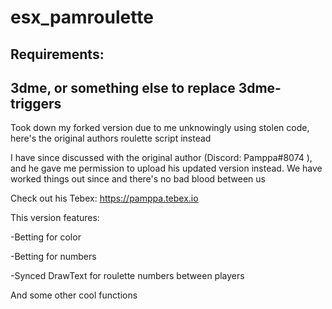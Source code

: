 # esx_pamroulette

Requirements:
---
3dme, or something else to replace 3dme-triggers
---



Took down my forked version due to me unknowingly using stolen code, here's the original authors roulette script instead

I have since discussed with the original author (Discord: Pamppa#8074 ), and he gave me permission to upload his updated version instead. We have worked things out since and there's no bad blood between us

Check out his Tebex: https://pamppa.tebex.io

This version features:

-Betting for color

-Betting for numbers

-Synced DrawText for roulette numbers between players

And some other cool functions


